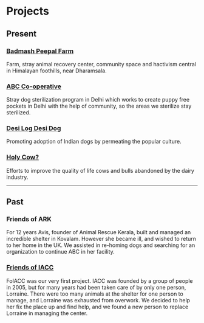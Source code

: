 [//]: # (comments)

Projects
=========

Present
-----------
### [Badmash Peepal Farm](?p=farm "Badmash Peepal Farm" )
Farm, stray animal recovery center, community space and hactivism central in Himalayan foothills, near Dharamsala.

### [ABC Co-operative](?p=abc-cooperative "ABC Co-operative" )
Stray dog sterilization program in Delhi which works to create puppy free pockets in Delhi with the help of community, so the areas we sterilize stay sterilized.

### [Desi Log Desi Dog]( /?p=desilogdesidog )
Promoting adoption of Indian dogs by permeating the popular culture.

### [Holy Cow?]( ?p=holycow)
Efforts to improve the quality of life cows and bulls abandoned by the dairy industry.

<!--


### Treat on Street
Helping stray animals on the streer

### Activists for Animals
Network
-->

-------------------------

Past
----------
### Friends of ARK
For 12 years Avis, founder of Animal Rescue Kerala, built and managed an incredible shelter in Kovalam. However she became ill, and wished to return to her home in the UK. We assisted in re-homing dogs and searching for an organization to continue ABC in her facility.



### [Friends of IACC](http://foiacc.worldlywags.org/ "FOIACC" )
FoIACC was our very first project. IACC was founded by a group of people in 2005, but for many years had been taken care of by only one person, Lorraine. There were too many animals at the shelter for one person to manage, and Lorraine was exhausted from overwork. We decided to help her fix the place up and find help, and we found a new person to replace Lorraine in managing the center.
